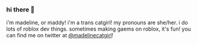 ### hi there 👋

i'm madeline, or maddy! i'm a trans catgirl! my pronouns are she/her. i do lots of roblox dev things. sometimes making gaems on roblox, it's fun! you can find me on twitter at [@madelinecatgirl](https://twitter.com/madelinecatgirl)!

<!--
**madelinecatgirl/madelinecatgirl** is a ✨ _special_ ✨ repository because its `README.md` (this file) appears on your GitHub profile.

Here are some ideas to get you started:

- 🔭 I’m currently working on ...
- 🌱 I’m currently learning ...
- 👯 I’m looking to collaborate on ...
- 🤔 I’m looking for help with ...
- 💬 Ask me about ...
- 📫 How to reach me: ...
- 😄 Pronouns: ...
- ⚡ Fun fact: ...
-->
